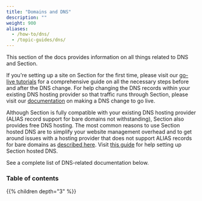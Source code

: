 ```yaml
---
title: "Domains and DNS"
description: ""
weight: 900
aliases:
  - /how-to/dns/
  - /topic-guides/dns/
---
```


This section of the docs provides information on all things related to DNS and Section.

If you're setting up a site on Section for the first time, please visit our [go-live tutorials](/docs/getting-started/tutorials/going-live/) for a comprehensive guide on all the necessary steps before and after the DNS change. For help changing the DNS records within your existing DNS hosting provider so that traffic runs through Section, please visit our [documentation](/docs/dns/how-tos/set-up-dns-on-other-provider/) on making a DNS change to go live. 


Although Section is fully compatible with your existing DNS hosting provider (ALIAS record support for bare domains not withstanding), Section also provides free DNS hosting. The most common reasons to use Section hosted DNS are to simplify your website management overhead and to get around issues with a hosting provider that does not support ALIAS records for bare domains as [described here](/docs/dns/reference/bare-domains/). Visit [this guide](/docs/dns/how-tos/set-up-dns-on-section/) for help setting up Section hosted DNS.

See a complete list of DNS-related documentation below.

### Table of contents

{{% children depth="3" %}}
